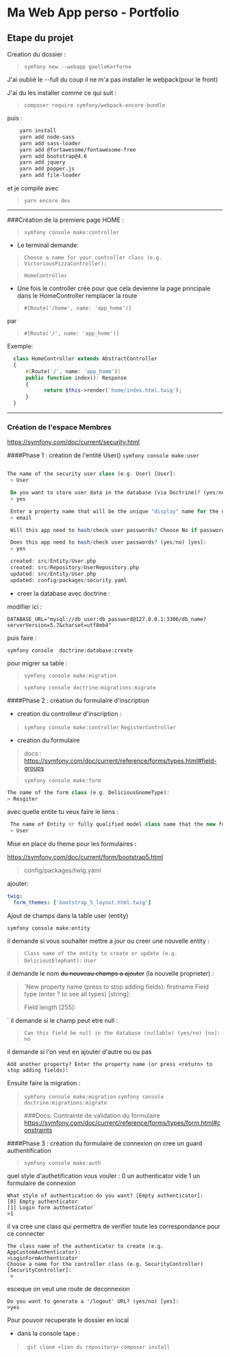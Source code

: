 # Ma Web App perso - Portfolio

  ## Etape du projet

Creation du dossier : 

>`` symfony new --webapp gaelleKerforne `` 

J'ai oublié le --full du coup il ne m'a pas installer le webpack(pour le front)

J'ai du les installer comme ce qui suit : 

>`` composer require symfony/webpack-encore-bundle ``

 puis : 

```txt
    yarn install
    yarn add node-sass
    yarn add sass-loader
    yarn add @fortawesome/fontawesome-free
    yarn add bootstrap@4.6
    yarn add jquery
    yarn add popper.js
    yarn add file-loader
```
et je compile avec 

>`yarn encore dev`

***************************************************************

###Création de la premiere page HOME :

>  `symfony console make:controller`

- Le terminal demande:

>` Choose a name for your controller class (e.g. VictoriousPizzaController): `

>``HomeController``

  - Une fois le controller crée pour que cela devienne la page principale dans le HomeController remplacer la
  route 
  
>``#[Route('/home', name: 'app_home')]``

par 

>``#[Route('/', name: 'app_home')]``


Exemple:

```php
  class HomeController extends AbstractController 
  { 
      #[Route('/', name: 'app_home')]
      public function index(): Response 
      { 
            return $this->render('home/index.html.twig'); 
      } 
  }
  ```
***************************************************************

### Création de l'espace Membres

https://symfony.com/doc/current/security.html

####Phase 1 : création de l'entité User()
``symfony console make:user``

```php

The name of the security user class (e.g. User) [User]:
 > User

 Do you want to store user data in the database (via Doctrine)? (yes/no) [yes]:
 > yes

 Enter a property name that will be the unique "display" name for the user (e.g. email, username, uuid) [email]:
 > email

 Will this app need to hash/check user passwords? Choose No if passwords are not needed or will be checked/hashed by some other system (e.g. a single sign-on server).

 Does this app need to hash/check user passwords? (yes/no) [yes]:
 > yes

 created: src/Entity/User.php
 created: src/Repository/UserRepository.php
 updated: src/Entity/User.php
 updated: config/packages/security.yaml
```
  - creer la database avec doctrine : 

modifier ici :

`DATABASE_URL="mysql://db_user:db_password@127.0.0.1:3306/db_name?serverVersion=5.7&charset=utf8mb4"`

puis faire : 

`symfony console  doctrine:database:create`

pour migrer sa table :

>`symfony console make:migration`

>`symfony console doctrine:migrations:migrate`


####Phase 2 : création du formulaire d'inscription
  - creation du controlleur d'inscription :

>  `symfony console make:controller`
> `RegisterController`

  - creation du formulaire 
> docs : 
> https://symfony.com/doc/current/reference/forms/types.html#field-groups


>`symfony console make:form`

 ```php
The name of the form class (e.g. DeliciousGnomeType):
 > Resgiter
``` 
avec quelle entite tu veux faire le liens :

```php 
 The name of Entity or fully qualified model class name that the new form will be bound to (empty for none):
 > User
```
Mise en place du theme pour les formulaires :

https://symfony.com/doc/current/form/bootstrap5.html

> config/packages/twig.yaml

ajouter:

```yaml
twig:
  form_themes: ['bootstrap_5_layout.html.twig']
```

Ajout de champs dans la table user (entity)

`symfony console make:entity`

il demande si vous souhaiter mettre a jour ou creer une nouvelle entity :

> `Class name of the entity to create or update (e.g. DeliciousElephant):`
> `User`

il demande le nom ~~du nouveau champs a ajouter~~ (la nouvelle proprieter) : 

> `New property name (press <return> to stop adding fields):
> firstname
>  Field type (enter ? to see all types) [string]:
> 
> Field length [255]:
>
`
il demande si le champ peut etre null : 

>` Can this field be null in the database (nullable) (yes/no) [no]:
> no
`

il demande si l'on veut en ajouter d'autre ou ou pas 

`Add another property? Enter the property name (or press <return> to stop adding fields):
`

Ensuite faire la migration : 

> `symfony console make:migration` 
> `symfony console doctrine:migrations:migrate`

>###Docs: 
>Contrainte de validation du formulaire
> https://symfony.com/doc/current/reference/forms/types/form.html#constraints

####Phase 3 : création du formulaire de connexion
on cree un guard authentification
> `symfony console make:auth`

quel style d'authetification vous vouler :
0 un authenticator vide
1 un formulaire de connexion
```console 
What style of authentication do you want? [Empty authenticator]:
[0] Empty authenticator
[1] Login form authenticator`
>1
```

il va cree une class qui permettra de verifier toute les correspondance pour ce connecter

```
The class name of the authenticator to create (e.g. AppCustomAuthenticator):
>LoginFormAuthenticator
Choose a name for the controller class (e.g. SecurityController) [SecurityController]:
 >

```
esceque on veut une route de deconnexion

```
Do you want to generate a '/logout' URL? (yes/no) [yes]:
>yes
```
























































Pour pouvoir recuperate le dossier en local 
- dans la console tape :
>`` git clone <lien du repository>``
>``composer install``